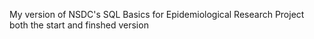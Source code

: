 My version of NSDC's SQL Basics for Epidemiological Research Project both the start and finshed version
